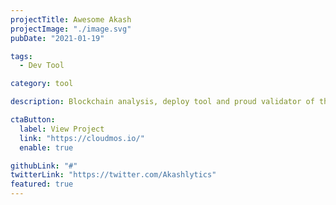 ```yaml
---
projectTitle: Awesome Akash
projectImage: "./image.svg"
pubDate: "2021-01-19"

tags:
  - Dev Tool

category: tool

description: Blockchain analysis, deploy tool and proud validator of the Akash Network

ctaButton:
  label: View Project
  link: "https://cloudmos.io/"
  enable: true

githubLink: "#"
twitterLink: "https://twitter.com/Akashlytics"
featured: true
---
```

